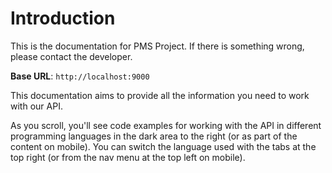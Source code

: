 # Introduction

This is the documentation for PMS Project. If there is something wrong, please contact the developer.

<aside>
    <strong>Base URL</strong>: <code>http://localhost:9000</code>
</aside>

This documentation aims to provide all the information you need to work with our API.

<aside>As you scroll, you'll see code examples for working with the API in different programming languages in the dark area to the right (or as part of the content on mobile).
You can switch the language used with the tabs at the top right (or from the nav menu at the top left on mobile).</aside>

